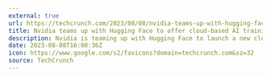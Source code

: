 ```yaml
---
external: true
url: https://techcrunch.com/2023/08/08/nvidia-teams-up-with-hugging-face-to-offer-cloud-based-ai-training/
title: Nvidia teams up with Hugging Face to offer cloud-based AI training
description: Nvidia is teaming up with Hugging Face to launch a new cloud service for training and experimenting with AI models.
date: 2023-08-08T16:00:36Z
icon: https://www.google.com/s2/favicons?domain=techcrunch.com&sz=32
source: TechCrunch
---
```

